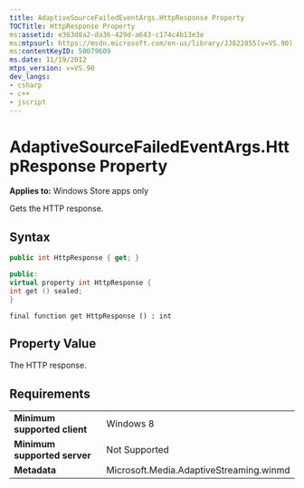 ```yaml
---
title: AdaptiveSourceFailedEventArgs.HttpResponse Property
TOCTitle: HttpResponse Property
ms:assetid: e363d8a2-da36-429d-a643-c174c4b13e3e
ms:mtpsurl: https://msdn.microsoft.com/en-us/library/JJ822855(v=VS.90)
ms:contentKeyID: 50079609
ms.date: 11/19/2012
mtps_version: v=VS.90
dev_langs:
- csharp
- c++
- jscript
---
```


# AdaptiveSourceFailedEventArgs.HttpResponse Property

**Applies to:** Windows Store apps only

Gets the HTTP response.

## Syntax

``` csharp
public int HttpResponse { get; }
```

``` c++
public:
virtual property int HttpResponse {
int get () sealed;
}
```

``` jscript
final function get HttpResponse () : int
```

## Property Value

The HTTP response.

## Requirements

|||
|--- |--- |
|**Minimum supported client**|Windows 8|
|**Minimum supported server**|Not Supported|
|**Metadata**|Microsoft.Media.AdaptiveStreaming.winmd|

